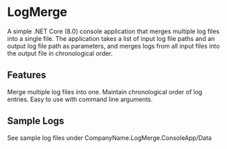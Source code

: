 # LogMerge
A simple .NET Core (8.0) console application that merges multiple log files into a single file. The application takes a list of input log file paths and an output log file path as parameters, and merges logs from all input files into the output file in chronological order.
## Features
Merge multiple log files into one.
Maintain chronological order of log entries.
Easy to use with command line arguments.
## Sample Logs
See sample log files under CompanyName.LogMerge.ConsoleApp/Data
